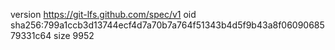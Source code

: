 version https://git-lfs.github.com/spec/v1
oid sha256:799a1ccb3d13744ecf4d7a70b7a764f51343b4d5f9b43a8f0609068579331c64
size 9952
